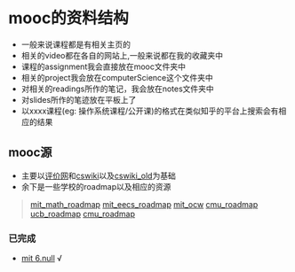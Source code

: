 # mooc的资料结构
- 一般来说课程都是有相关主页的
- 相关的video都在各自的网站上,一般来说都在我的收藏夹中
- 课程的assignment我会直接放在mooc文件夹中
- 相关的project我会放在computerScience这个文件夹中
- 对相关的readings所作的笔记，我会放在notes文件夹中
- 对slides所作的笔迹放在平板上了
- 以xxxx课程(eg: 操作系统课程/公开课)的格式在类似知乎的平台上搜索会有相应的结果
## mooc源
- 主要以[评价网](https://conanhujinming.github.io/comments-for-awesome-courses/)和[cswiki](https://csdiy.wiki/)以及[cswiki_old](https://github.com/PKUFlyingPig/Self-learning-Computer-Science)为基础
- 余下是一些学校的roadmap以及相应的资源
>[mit_math_roadmap](https://math.mit.edu/academics/undergrad/roadmaps.php)
>[mit_eecs_roadmap](https://www.eecs.mit.edu/academics/undergraduate-programs/curriculum/2022-curriculum-transition/)
>[mit_ocw](https://ocw.mit.edu/courses/electrical-engineering-and-computer-science/)
>[cmu_roadmap](http://coursecatalog.web.cmu.edu/schools-colleges/schoolofcomputerscience/undergraduatecomputerscience/#bscurriculumtextcontainer)
>[ucb_roadmap](https://eecs.berkeley.edu/resources/undergrads/cs/degree-reqs-upperdiv)
>[cmu_roadmap](https://ughb.stanford.edu/plans-program-sheets/program-sheets/program-sheets/program-sheets/program-sheets/program-sheets-1)


### 已完成
- [mit 6.null](https://missing.csail.mit.edu/) √




